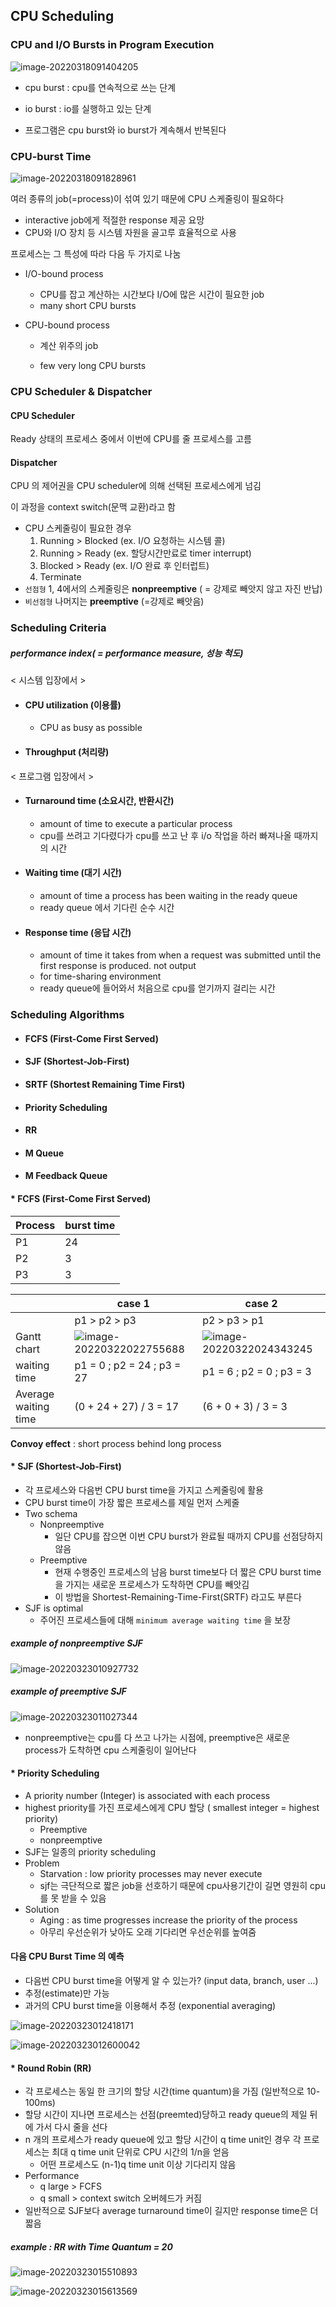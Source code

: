 ## CPU Scheduling



### CPU and I/O Bursts in Program Execution

![image-20220318091404205](os.assets/image-20220318091404205.png)

*  cpu burst : cpu를 연속적으로 쓰는 단계

*  io burst : io를 실행하고 있는 단계

*  프로그램은 cpu burst와 io burst가 계속해서 반복된다

   

### CPU-burst Time

![image-20220318091828961](os.assets/image-20220318091828961.png) 

여러 종류의 job(=process)이 섞여 있기 때문에 CPU 스케줄링이 필요하다

*  interactive job에게 적절한 response 제공 요망
*  CPU와 I/O 장치 등 시스템 자원을 골고루 효율적으로 사용

프로세스는 그 특성에 따라 다음 두 가지로 나눔

*  I/O-bound process
   *  CPU를 잡고 계산하는 시간보다 I/O에 많은 시간이 필요한 job
   *  many short CPU bursts
   
*  CPU-bound process
   *  계산 위주의 job
   
   *  few very long CPU bursts
   
      



### CPU Scheduler & Dispatcher

#### CPU Scheduler

Ready 상태의 프로세스 중에서 이번에 CPU를 줄 프로세스를 고름

#### Dispatcher

CPU 의 제어권을 CPU scheduler에 의해 선택된 프로세스에게 넘김

이 과정을 context switch(문맥 교환)라고 함



*  CPU 스케줄링이 필요한 경우
   1.  Running > Blocked (ex. I/O 요청하는 시스템 콜)
   2.  Running > Ready (ex. 할당시간만료로 timer interrupt)
   3.  Blocked > Ready (ex. I/O 완료 후 인터럽트)
   4.  Terminate
*  `선점형` 1, 4에서의 스케줄링은 **nonpreemptive** ( = 강제로 빼앗지 않고 자진 반납)  
*   `비선점형` 나머지는 **preemptive** (=강제로 빼앗음)



### Scheduling Criteria

##### performance index( = performance measure, 성능 척도)



< 시스템 입장에서 >

*  #### CPU utilization (이용률)

   *  CPU as busy as possible

*  #### Throughput (처리량)

< 프로그램 입장에서 >

*  #### Turnaround time (소요시간, 반환시간)

   *  amount of time to execute a particular process
   *  cpu를 쓰려고 기다렸다가 cpu를 쓰고 난 후 i/o 작업을 하러 빠져나올 때까지의 시간

*  #### Waiting time (대기 시간)

   *  amount of time a process has been waiting in the ready queue
   *  ready queue 에서 기다린 순수 시간

*  #### Response time (응답 시간)

   *  amount of time it takes from when a request was submitted until the first response is produced. not output
   *  for time-sharing environment
   *  ready queue에 들어와서 처음으로 cpu를 얻기까지 걸리는 시간



### Scheduling Algorithms

*  #### FCFS (First-Come First Served)

*  #### SJF (Shortest-Job-First)

*  #### SRTF (Shortest Remaining Time First)

*  #### Priority Scheduling

*  #### RR

*  #### M Queue

*  #### M Feedback Queue



#### * FCFS (First-Come First Served)



| Process | burst time |
| ------- | ---------- |
| P1      | 24         |
| P2      | 3          |
| P3      | 3          |

|                      | case 1                                                       | case 2                                                       |
| -------------------- | ------------------------------------------------------------ | ------------------------------------------------------------ |
|                      | p1 > p2 > p3                                                 | p2 > p3 > p1                                                 |
| Gantt chart          | ![image-20220322022755688](os.assets/image-20220322022755688.png) | ![image-20220322024343245](os.assets/image-20220322024343245.png) |
| waiting time         | p1 = 0 ; p2 = 24 ; p3 = 27                                   | p1 = 6 ; p2 = 0 ; p3 = 3                                     |
| Average waiting time | (0 + 24 + 27) / 3 = 17                                       | (6 + 0 + 3) / 3 = 3                                          |



**Convoy effect** : short process behind long process



#### * SJF (Shortest-Job-First)

*  각 프로세스와 다음번 CPU burst time을 가지고 스케줄링에 활용
*  CPU burst time이 가장 짧은 프로세스를 제일 먼저 스케줄
*  Two schema
   *  Nonpreemptive
      *  일단 CPU를 잡으면 이번 CPU burst가 완료될 때까지 CPU를 선점당하지 않음
   *  Preemptive
      *  현재 수행중인 프로세스의 남음 burst time보다 더 짧은 CPU burst time을 가지는 새로운 프로세스가 도착하면 CPU를 빼앗김
      *  이 방법을 Shortest-Remaining-Time-First(SRTF) 라고도 부른다
*  SJF is optimal
   *  주어진 프로세스들에 대해 `minimum average waiting time` 을 보장



#####  example of nonpreemptive SJF

![image-20220323010927732](os.assets/image-20220323010927732.png)



#####  example of preemptive SJF

![image-20220323011027344](os.assets/image-20220323011027344.png)



*  nonpreemptive는 cpu를 다 쓰고 나가는 시점에, preemptive은 새로운 process가 도착하면 cpu 스케줄링이 일어난다

   

#### * Priority Scheduling

*  A priority number (Integer) is associated with each process
*  highest priority를 가진 프로세스에게 CPU 할당 ( smallest integer = highest priority)
   *  Preemptive
   *  nonpreemptive
*  SJF는 일종의 priority scheduling
*  Problem
   *  Starvation : low priority processes may never execute
   *  sjf는 극단적으로 짧은 job을 선호하기 때문에 cpu사용기간이 길면 영원히 cpu를 못 받을 수 있음
*  Solution
   *  Aging : as time progresses increase the priority of the process
   *  아무리 우선순위가 낮아도 오래 기다리면 우선순위를 높여줌



#### 다음 CPU Burst Time 의 예측

*  다음번 CPU burst time을 어떻게 알 수 있는가? (input data, branch, user ...)
*  추정(estimate)만 가능
*  과거의 CPU burst time을 이용해서 추정 (exponential averaging)

![image-20220323012418171](os.assets/image-20220323012418171.png)

![image-20220323012600042](os.assets/image-20220323012600042.png)



#### * Round Robin (RR)

*  각 프로세스는 동일 한 크기의 할당 시간(time quantum)을 가짐 (일반적으로 10-100ms)
*  할당 시간이 지나면 프로세스는 선점(preemted)당하고 ready queue의 제일 뒤에 가서 다시 줄을 선다
*  n 개의 프로세스가 ready queue에 있고 할당 시간이 q time unit인 경우 각 프로세스는 최대 q time unit 단위로 CPU 시간의 1/n을 얻음
   *  어떤 프로세스도 (n-1)q time unit 이상 기다리지 않음
*  Performance
   *  q large > FCFS
   *  q small > context switch 오버헤드가 커짐
*  일반적으로 SJF보다 average turnaround time이 길지만 response time은 더 짧음



##### example : RR with Time Quantum = 20

![image-20220323015510893](os.assets/image-20220323015510893.png)

![image-20220323015613569](os.assets/image-20220323015613569.png)
